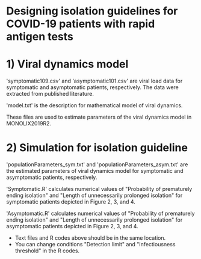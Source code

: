 # Designing isolation guidelines for COVID-19 patients with rapid antigen tests


# 1) Viral dynamics model

'symptomatic109.csv' and 'asymptomatic101.csv' are viral load data for symptomatic and asymptomatic patients, respectively. The data were extracted from published literature.

'model.txt' is the description for mathematical model of viral dynamics.

These files are used to estimate parameters of the viral dynamics model in MONOLIX2019R2.


# 2) Simulation for isolation guideline

'populationParameters_sym.txt' and 'populationParameters_asym.txt' are the estimated parameters of viral dynamics model for symptomatic and asymptomatic patients, respectively.

'Symptomatic.R' calculates numerical values of "Probability of prematurely ending isolation" and "Length of unnecessarily prolonged isolation" for symptomatic patients depicted in Figure 2, 3, and  4.

'Asymptomatic.R' calculates numerical values of "Probability of prematurely ending isolation" and "Length of unnecessarily prolonged isolation" for asymptomatic patients depicted in Figure 2, 3, and  4.

* Text files and R codes above should be in the same location.
* You can change conditions "Detection limit" and "Infectiousness threshold" in the R codes. 
